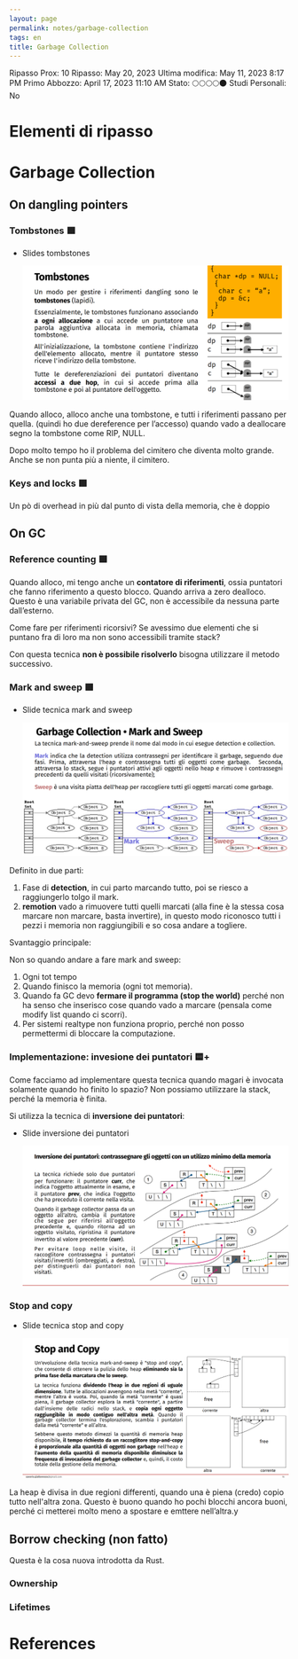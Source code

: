 ```yaml
---
layout: page
permalink: notes/garbage-collection
tags: en
title: Garbage Collection
---
```


Ripasso Prox: 10
Ripasso: May 20, 2023
Ultima modifica: May 11, 2023 8:17 PM
Primo Abbozzo: April 17, 2023 11:10 AM
Stato: 🌕🌕🌕🌕🌑
Studi Personali: No

# Elementi di ripasso

# Garbage Collection

## On dangling pointers

### Tombstones 🟩

- Slides tombstones

    <img src="/images/notes/image/universita/ex-notion/Garbage Collection/Untitled.png" alt="image/universita/ex-notion/Garbage Collection/Untitled">


Quando alloco, alloco anche una tombstone, e tutti i riferimenti passano per quella. (quindi ho due dereference per l’accesso) quando vado a deallocare segno la tombstone come RIP, NULL.

Dopo molto tempo ho il problema del cimitero che diventa molto grande. Anche se non punta più a niente, il cimitero.

### Keys and locks 🟩

Un pò di overhead in più dal punto di vista della memoria, che è doppio

## On GC

### Reference counting 🟩

Quando alloco, mi tengo anche un **contatore di riferimenti**, ossia puntatori che fanno riferimento a questo blocco. Quando arriva a zero dealloco. Questo è una variabile privata del GC, non è accessibile da nessuna parte dall’esterno.

Come fare per riferimenti ricorsivi? Se avessimo due elementi che si puntano fra di loro ma non sono accessibili tramite stack?

Con questa tecnica **non è possibile risolverlo** bisogna utilizzare il metodo successivo.

### Mark and sweep 🟩

- Slide tecnica mark and sweep

    <img src="/images/notes/image/universita/ex-notion/Garbage Collection/Untitled 1.png" alt="image/universita/ex-notion/Garbage Collection/Untitled 1">


Definito in due parti:

1. Fase di **detection**, in cui parto marcando tutto, poi se riesco a raggiungerlo tolgo il mark.
2. **remotion** vado a rimuovere tutti quelli marcati (alla fine è la stessa cosa marcare non marcare, basta invertire), in questo modo riconosco tutti i pezzi i memoria non raggiungibili e so cosa andare a togliere.

Svantaggio principale:

Non so quando andare a fare mark and sweep:

1. Ogni tot tempo
2. Quando finisco la memoria (ogni tot memoria).
3. Quando fa GC devo **fermare il programma (stop the world)** perché non ha senso che inserisco cose quando vado a marcare (pensala come modify list quando ci scorri).
4. Per sistemi realtype non funziona proprio, perché non posso permettermi di bloccare la computazione.

### Implementazione: invesione dei puntatori 🟨+

Come facciamo ad implementare questa tecnica quando magari è invocata solamente quando ho finito lo spazio? Non possiamo utilizzare la stack, perché la memoria è finita.

Si utilizza la tecnica di **inversione dei puntatori**:

- Slide inversione dei puntatori

    <img src="/images/notes/image/universita/ex-notion/Garbage Collection/Untitled 2.png" alt="image/universita/ex-notion/Garbage Collection/Untitled 2">


### Stop and copy

- Slide tecnica stop and copy

    <img src="/images/notes/image/universita/ex-notion/Garbage Collection/Untitled 3.png" alt="image/universita/ex-notion/Garbage Collection/Untitled 3">


La heap è divisa in due regioni differenti, quando una è piena (credo) copio tutto nell'altra zona. Questo è buono quando ho pochi blocchi ancora buoni, perché ci metterei molto meno a spostare e emttere nell’altra.y

## Borrow checking (non fatto)

Questa è la cosa nuova introdotta da Rust.

### Ownership

### Lifetimes



# References